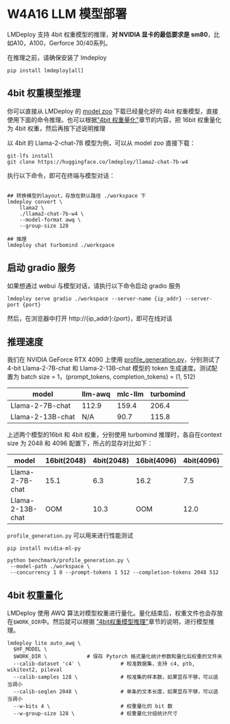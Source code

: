 # W4A16 LLM 模型部署

LMDeploy 支持 4bit 权重模型的推理，**对 NVIDIA 显卡的最低要求是 sm80**，比如A10，A100，Gerforce 30/40系列。

在推理之前，请确保安装了 lmdeploy

```shell
pip install lmdeploy[all]
```

## 4bit 权重模型推理

你可以直接从 LMDeploy 的 [model zoo](https://huggingface.co/lmdeploy) 下载已经量化好的 4bit 权重模型，直接使用下面的命令推理。也可以根据["4bit 权重量化"](#4bit-权重量化)章节的内容，把 16bit 权重量化为 4bit 权重，然后再按下述说明推理

以 4bit 的 Llama-2-chat-7B 模型为例，可以从 model zoo 直接下载：

```shell
git-lfs install
git clone https://huggingface.co/lmdeploy/llama2-chat-7b-w4
```

执行以下命令，即可在终端与模型对话：

```shell

## 转换模型的layout，存放在默认路径 ./workspace 下
lmdeploy convert \
    llama2 \
    ./llama2-chat-7b-w4 \
    --model-format awq \
    --group-size 128

## 推理
lmdeploy chat turbomind ./workspace
```

## 启动 gradio 服务

如果想通过 webui 与模型对话，请执行以下命令启动 gradio 服务

```shell
lmdeploy serve gradio ./workspace --server-name {ip_addr} --server-port {port}
```

然后，在浏览器中打开 http://{ip_addr}:{port}，即可在线对话

## 推理速度

我们在 NVIDIA GeForce RTX 4090 上使用 [profile_generation.py](https://github.com/InternLM/lmdeploy/blob/main/benchmark/profile_generation.py)，分别测试了 4-bit Llama-2-7B-chat 和 Llama-2-13B-chat 模型的 token 生成速度。测试配置为 batch size = 1，(prompt_tokens, completion_tokens) = (1, 512)

| model            | llm-awq | mlc-llm | turbomind |
| ---------------- | ------- | ------- | --------- |
| Llama-2-7B-chat  | 112.9   | 159.4   | 206.4     |
| Llama-2-13B-chat | N/A     | 90.7    | 115.8     |

上述两个模型的16bit 和 4bit 权重，分别使用 turbomind 推理时，各自在context size 为 2048 和 4096 配置下，所占的显存对比如下：

| model            | 16bit(2048) | 4bit(2048) | 16bit(4096) | 4bit(4096) |
| ---------------- | ----------- | ---------- | ----------- | ---------- |
| Llama-2-7B-chat  | 15.1        | 6.3        | 16.2        | 7.5        |
| Llama-2-13B-chat | OOM         | 10.3       | OOM         | 12.0       |

`profile_generation.py` 可以用来进行性能测试

```shell
pip install nvidia-ml-py
```

```shell
python benchmark/profile_generation.py \
 --model-path ./workspace \
 --concurrency 1 8 --prompt-tokens 1 512 --completion-tokens 2048 512
```

## 4bit 权重量化

LMDeploy 使用 AWQ 算法对模型权重进行量化。量化结束后，权重文件也会存放在`$WORK_DIR`中。然后就可以根据 ["4bit权重模型推理"](#4bit-权重模型推理)章节的说明，进行模型推理。

```shell
lmdeploy lite auto_awq \
  $HF_MODEL \
  $WORK_DIR \             # 保存 Pytorch 格式量化统计参数和量化后权重的文件夹
  --calib-dataset 'c4' \             # 校准数据集，支持 c4, ptb, wikitext2, pileval
  --calib-samples 128 \              # 校准集的样本数，如果显存不够，可以适当调小
  --calib-seqlen 2048 \              # 单条的文本长度，如果显存不够，可以适当调小
  --w-bits 4 \                       # 权重量化的 bit 数
  --w-group-size 128 \               # 权重量化分组统计尺寸
```
